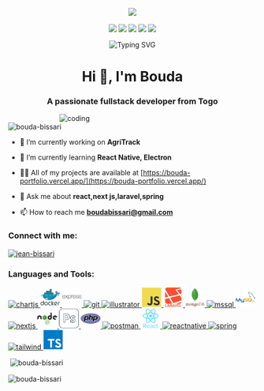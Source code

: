 <p align="center">
  <a href="https://github.com/bouda-bissari">
    <img src="https://capsule-render.vercel.app/api?type=waving&color=0:00b894,100:0984e3&height=250&section=header&text=Hi%20👋%2C%20I'm%20Bouda%20-%20React%20Developer&fontSize=30&fontColor=ffffff" />
  </a>
</p>

<p align="center">
  <img src="https://img.shields.io/badge/Code-React-informational?style=flat&logo=react&logoColor=white&color=61dafb"/>
  <img src="https://img.shields.io/badge/Code-Next.js-black?style=flat&logo=next.js&logoColor=white"/>
  <img src="https://img.shields.io/badge/Code-Laravel-red?style=flat&logo=laravel&logoColor=white"/>
  <img src="https://img.shields.io/badge/Code-Tailwind-06b6d4?style=flat&logo=tailwindcss&logoColor=white"/>
  <img src="https://img.shields.io/badge/Code-Node.js-339933?style=flat&logo=nodedotjs&logoColor=white"/>
</p>

<p align="center">
  <img src="https://readme-typing-svg.demolab.com?font=Fira+Code&weight=500&size=22&pause=1000&center=true&vCenter=true&width=435&lines=Fullstack+Developer+from+Togo;React%2C+Next.js%2C+Laravel+lover;Building+AgriTrack+🚀" alt="Typing SVG" />
</p>

<h1 align="center">Hi 👋, I'm Bouda</h1>
<h3 align="center">A passionate fullstack developer from Togo</h3>
<img align="right" alt="coding" width="400" src="https://i.pinimg.com/736x/06/66/82/06668293e115bd47e0894a039160afbe.jpg"/>

<p align="left"> <img src="https://komarev.com/ghpvc/?username=bouda-bissari&label=Profile%20views&color=0e75b6&style=flat" alt="bouda-bissari" /> </p>

- 🔭 I’m currently working on **AgriTrack**

- 🌱 I’m currently learning **React Native, Electron**

- 👨‍💻 All of my projects are available at [https://bouda-portfolio.vercel.app/](https://bouda-portfolio.vercel.app/)

- 💬 Ask me about **react,next js,laravel,spring**

- 📫 How to reach me **boudabissari@gmail.com**

<h3 align="left">Connect with me:</h3>
<p align="left">
<a href="https://instagram.com/jean-bissari" target="blank"><img align="center" src="https://raw.githubusercontent.com/rahuldkjain/github-profile-readme-generator/master/src/images/icons/Social/instagram.svg" alt="jean-bissari" height="30" width="40" /></a>
</p>

<h3 align="left">Languages and Tools:</h3>
<p align="left"> <a href="https://www.chartjs.org" target="_blank" rel="noreferrer"> <img src="https://www.chartjs.org/media/logo-title.svg" alt="chartjs" width="40" height="40"/> </a> <a href="https://www.docker.com/" target="_blank" rel="noreferrer"> <img src="https://raw.githubusercontent.com/devicons/devicon/master/icons/docker/docker-original-wordmark.svg" alt="docker" width="40" height="40"/> </a> <a href="https://expressjs.com" target="_blank" rel="noreferrer"> <img src="https://raw.githubusercontent.com/devicons/devicon/master/icons/express/express-original-wordmark.svg" alt="express" width="40" height="40"/> </a> <a href="https://git-scm.com/" target="_blank" rel="noreferrer"> <img src="https://www.vectorlogo.zone/logos/git-scm/git-scm-icon.svg" alt="git" width="40" height="40"/> </a> <a href="https://www.adobe.com/in/products/illustrator.html" target="_blank" rel="noreferrer"> <img src="https://www.vectorlogo.zone/logos/adobe_illustrator/adobe_illustrator-icon.svg" alt="illustrator" width="40" height="40"/> </a> <a href="https://developer.mozilla.org/en-US/docs/Web/JavaScript" target="_blank" rel="noreferrer"> <img src="https://raw.githubusercontent.com/devicons/devicon/master/icons/javascript/javascript-original.svg" alt="javascript" width="40" height="40"/> </a> <a href="https://laravel.com/" target="_blank" rel="noreferrer"> <img src="https://raw.githubusercontent.com/devicons/devicon/master/icons/laravel/laravel-plain-wordmark.svg" alt="laravel" width="40" height="40"/> </a> <a href="https://www.mongodb.com/" target="_blank" rel="noreferrer"> <img src="https://raw.githubusercontent.com/devicons/devicon/master/icons/mongodb/mongodb-original-wordmark.svg" alt="mongodb" width="40" height="40"/> </a> <a href="https://www.microsoft.com/en-us/sql-server" target="_blank" rel="noreferrer"> <img src="https://www.svgrepo.com/show/303229/microsoft-sql-server-logo.svg" alt="mssql" width="40" height="40"/> </a> <a href="https://www.mysql.com/" target="_blank" rel="noreferrer"> <img src="https://raw.githubusercontent.com/devicons/devicon/master/icons/mysql/mysql-original-wordmark.svg" alt="mysql" width="40" height="40"/> </a> <a href="https://nextjs.org/" target="_blank" rel="noreferrer"> <img src="https://cdn.worldvectorlogo.com/logos/nextjs-2.svg" alt="nextjs" width="40" height="40"/> </a> <a href="https://nodejs.org" target="_blank" rel="noreferrer"> <img src="https://raw.githubusercontent.com/devicons/devicon/master/icons/nodejs/nodejs-original-wordmark.svg" alt="nodejs" width="40" height="40"/> </a> <a href="https://www.photoshop.com/en" target="_blank" rel="noreferrer"> <img src="https://raw.githubusercontent.com/devicons/devicon/master/icons/photoshop/photoshop-line.svg" alt="photoshop" width="40" height="40"/> </a> <a href="https://www.php.net" target="_blank" rel="noreferrer"> <img src="https://raw.githubusercontent.com/devicons/devicon/master/icons/php/php-original.svg" alt="php" width="40" height="40"/> </a> <a href="https://postman.com" target="_blank" rel="noreferrer"> <img src="https://www.vectorlogo.zone/logos/getpostman/getpostman-icon.svg" alt="postman" width="40" height="40"/> </a> <a href="https://reactjs.org/" target="_blank" rel="noreferrer"> <img src="https://raw.githubusercontent.com/devicons/devicon/master/icons/react/react-original-wordmark.svg" alt="react" width="40" height="40"/> </a> <a href="https://reactnative.dev/" target="_blank" rel="noreferrer"> <img src="https://reactnative.dev/img/header_logo.svg" alt="reactnative" width="40" height="40"/> </a> <a href="https://spring.io/" target="_blank" rel="noreferrer"> <img src="https://www.vectorlogo.zone/logos/springio/springio-icon.svg" alt="spring" width="40" height="40"/> </a> <a href="https://tailwindcss.com/" target="_blank" rel="noreferrer"> <img src="https://www.vectorlogo.zone/logos/tailwindcss/tailwindcss-icon.svg" alt="tailwind" width="40" height="40"/> </a> <a href="https://www.typescriptlang.org/" target="_blank" rel="noreferrer"> <img src="https://raw.githubusercontent.com/devicons/devicon/master/icons/typescript/typescript-original.svg" alt="typescript" width="40" height="40"/> </a> </p>

<p>&nbsp;<img align="center" src="https://github-readme-stats.vercel.app/api?username=bouda-bissari&show_icons=true&locale=en" alt="bouda-bissari" /></p>

<p><img align="center" src="https://github-readme-streak-stats.herokuapp.com/?user=bouda-bissari&" alt="bouda-bissari" /></p>
